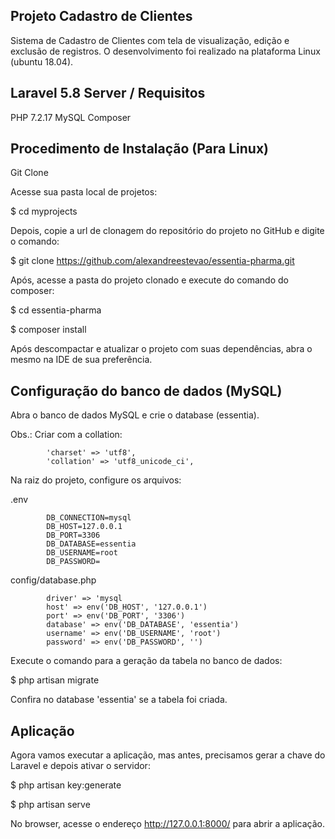 
## Projeto Cadastro de Clientes

Sistema de Cadastro de Clientes com tela de visualização, edição e exclusão de registros. O desenvolvimento foi realizado na plataforma Linux (ubuntu 18.04).

## Laravel 5.8 Server / Requisitos

 PHP 7.2.17
 MySQL
 Composer

## Procedimento de Instalação (Para Linux)

Git Clone

Acesse sua pasta local de projetos:

$ cd myprojects

Depois, copie a url de clonagem do repositório do projeto no GitHub e digite o comando:

$ git clone https://github.com/alexandreestevao/essentia-pharma.git

Após, acesse a pasta do projeto clonado e execute do comando do composer:

$ cd essentia-pharma

$ composer install

Após descompactar e atualizar o projeto com suas dependências, abra o mesmo na IDE de sua preferência.

## Configuração do banco de dados (MySQL)

Abra o banco de dados MySQL e crie o database (essentia).

Obs.: Criar com a collation:

            'charset' => 'utf8',
            'collation' => 'utf8_unicode_ci',

Na raiz do projeto, configure os arquivos:

.env

            DB_CONNECTION=mysql
            DB_HOST=127.0.0.1
            DB_PORT=3306
            DB_DATABASE=essentia
            DB_USERNAME=root
            DB_PASSWORD=

config/database.php

            driver' => 'mysql
            host' => env('DB_HOST', '127.0.0.1')
            port' => env('DB_PORT', '3306')
            database' => env('DB_DATABASE', 'essentia')
            username' => env('DB_USERNAME', 'root')
            password' => env('DB_PASSWORD', '')

Execute o comando para a geração da tabela no banco de dados:

$ php artisan migrate

Confira no database 'essentia' se a tabela foi criada.

## Aplicação

Agora vamos executar a aplicação, mas antes, precisamos gerar a chave do Laravel e depois ativar o servidor:

$ php artisan key:generate

$ php artisan serve

No browser, acesse o endereço http://127.0.0.1:8000/ para abrir a aplicação.


